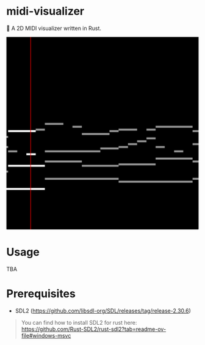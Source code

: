 # midi-visualizer

🎵 A 2D MIDI visualizer written in Rust.

![](./screenshot.png)

# Usage

TBA

# Prerequisites

- SDL2 (https://github.com/libsdl-org/SDL/releases/tag/release-2.30.6)

> You can find how to install SDL2 for rust here: <https://github.com/Rust-SDL2/rust-sdl2?tab=readme-ov-file#windows-msvc>
